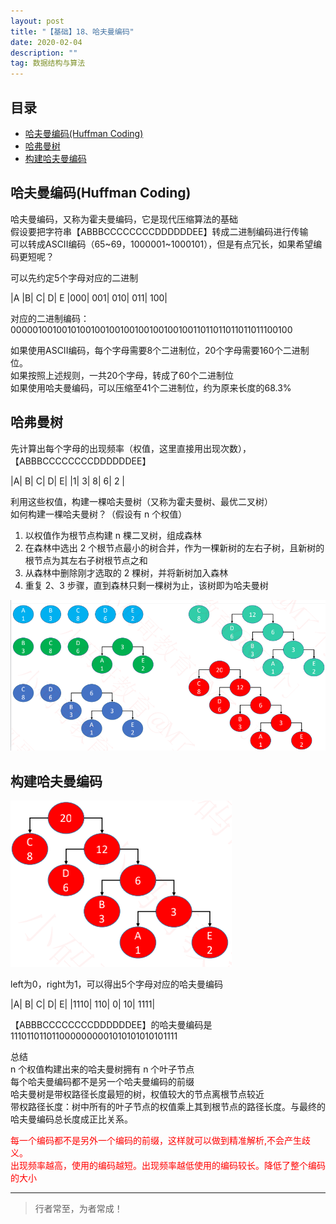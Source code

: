 ```yaml
---
layout: post
title: "【基础】18、哈夫曼编码"
date: 2020-02-04
description: ""
tag: 数据结构与算法
---
```







## 目录

* [哈夫曼编码(Huffman Coding)](#content1)
* [哈弗曼树](#content2)
* [构建哈夫曼编码](#content3)





<!-- ************************************************ -->
## <a id="content1"></a>哈夫曼编码(Huffman Coding)

哈夫曼编码，又称为霍夫曼编码，它是现代压缩算法的基础    
假设要把字符串【ABBBCCCCCCCCDDDDDDEE】转成二进制编码进行传输    
可以转成ASCII编码（65~69，1000001~1000101），但是有点冗长，如果希望编码更短呢？    

可以先约定5个字母对应的二进制

|A |B| C| D| E
|000| 001| 010| 011| 100|

对应的二进制编码：000001001001010010010010010010010010011011011011011011100100

如果使用ASCII编码，每个字母需要8个二进制位，20个字母需要160个二进制位。     
如果按照上述规则，一共20个字母，转成了60个二进制位          
如果使用哈夫曼编码，可以压缩至41个二进制位，约为原来长度的68.3%    

<!-- ************************************************ -->
## <a id="content2"></a>哈弗曼树

先计算出每个字母的出现频率（权值，这里直接用出现次数），【ABBBCCCCCCCCDDDDDDEE】 

|A| B| C| D| E| 
|1| 3| 8| 6| 2 |

利用这些权值，构建一棵哈夫曼树（又称为霍夫曼树、最优二叉树）    
如何构建一棵哈夫曼树？（假设有 n 个权值）    
1. 以权值作为根节点构建 n 棵二叉树，组成森林    
2. 在森林中选出 2 个根节点最小的树合并，作为一棵新树的左右子树，且新树的根节点为其左右子树根节点之和     
3. 从森林中删除刚才选取的 2 棵树，并将新树加入森林    
4. 重复 2、3 步骤，直到森林只剩一棵树为止，该树即为哈夫曼树     

<img src="/images/DataStructurs/huffman1.png" alt="img">


<!-- ************************************************ -->
## <a id="content3"></a>构建哈夫曼编码

<img src="/images/DataStructurs/huffman2.png" alt="img">


left为0，right为1，可以得出5个字母对应的哈夫曼编码

|A| B| C| D| E|
|1110| 110| 0| 10| 1111|

【ABBBCCCCCCCCDDDDDDEE】的哈夫曼编码是    
1110110110110000000001010101010101111   

总结     
n 个权值构建出来的哈夫曼树拥有 n 个叶子节点   
每个哈夫曼编码都不是另一个哈夫曼编码的前缀    
哈夫曼树是带权路径长度最短的树，权值较大的节点离根节点较近    
带权路径长度：树中所有的叶子节点的权值乘上其到根节点的路径长度。与最终的哈夫曼编码总长度成正比关系。    


<div style="color:red">每一个编码都不是另外一个编码的前缀，这样就可以做到精准解析,不会产生歧义。</div>    
<div style="color:red">出现频率越高，使用的编码越短。出现频率越低使用的编码较长。降低了整个编码的大小</div>    


----------
>  行者常至，为者常成！


